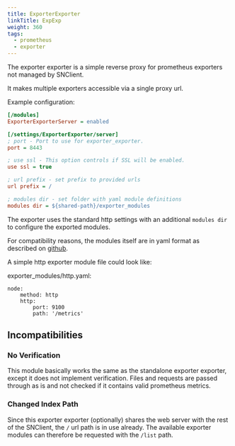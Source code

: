 ```yaml
---
title: ExporterExporter
linkTitle: ExpExp
weight: 360
tags:
  - prometheus
  - exporter
---
```


The exporter exporter is a simple reverse proxy for prometheus exporters not
managed by SNClient.

It makes multiple exporters accessible via a single proxy url.

Example configuration:

```ini
[/modules]
ExporterExporterServer = enabled

[/settings/ExporterExporter/server]
; port - Port to use for exporter_exporter.
port = 8443

; use ssl - This option controls if SSL will be enabled.
use ssl = true

; url prefix - set prefix to provided urls
url prefix = /

; modules dir - set folder with yaml module definitions
modules dir = ${shared-path}/exporter_modules
```

The exporter uses the standard http settings with an additional `modules dir` to
configure the exported modules.

For compatibility reasons, the modules itself are in yaml format as described
on [github](https://github.com/QubitProducts/exporter_exporter#configuration).

A simple http exporter module file could look like:

exporter_modules/http.yaml:

    node:
        method: http
        http:
            port: 9100
            path: '/metrics'

## Incompatibilities

### No Verification

This module basically works the same as the standalone exporter exporter, except
it does not implement verification. Files and requests are passed through as is
and not checked if it contains valid prometheus metrics.

### Changed Index Path

Since this exporter exporter (optionally) shares the web server with the rest of
the SNClient, the `/` url path is in use already. The available exporter
modules can therefore be requested with the `/list` path.
